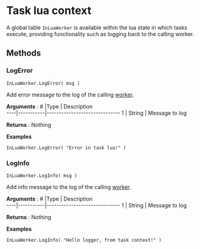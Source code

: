# Task lua context

A global table `InLuaWorker` is available within the lua state in which tasks execute, providing functionality such as logging back to the calling worker.

## Methods

### LogError
```
InLuaWorker.LogError( msg )
```
Add error message to the log of the calling [worker](LuaWorker.md).

**Arguments** : 
\#  |Type		| Description				
----|-----------|------------------------------
1	| String	| Message to log

**Returns** : Nothing

**Examples**
```
InLuaWorker.LogError( "Error in task lua!" )
```

### LogInfo
```
InLuaWorker.LogInfo( msg )
```
Add info message to the log of the calling [worker](LuaWorker.md).

**Arguments** : 
\#  |Type		| Description				
----|-----------|------------------------------
1	| String	| Message to log

**Returns** : Nothing

**Examples**
```
InLuaWorker.LogInfo( "Hello logger, from task context!" )
```
